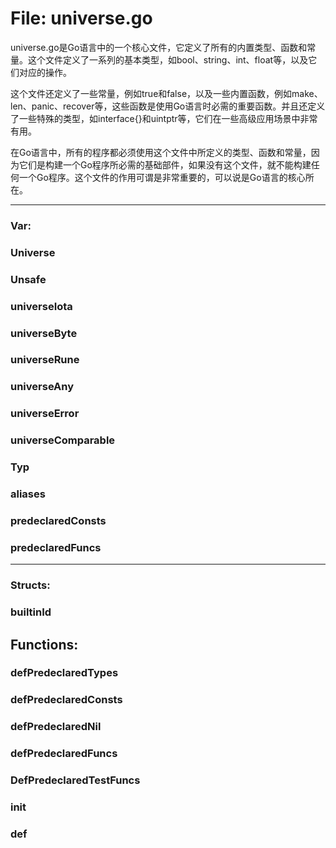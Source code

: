 # File: universe.go

universe.go是Go语言中的一个核心文件，它定义了所有的内置类型、函数和常量。这个文件定义了一系列的基本类型，如bool、string、int、float等，以及它们对应的操作。

这个文件还定义了一些常量，例如true和false，以及一些内置函数，例如make、len、panic、recover等，这些函数是使用Go语言时必需的重要函数。并且还定义了一些特殊的类型，如interface{}和uintptr等，它们在一些高级应用场景中非常有用。

在Go语言中，所有的程序都必须使用这个文件中所定义的类型、函数和常量，因为它们是构建一个Go程序所必需的基础部件，如果没有这个文件，就不能构建任何一个Go程序。这个文件的作用可谓是非常重要的，可以说是Go语言的核心所在。




---

### Var:

### Universe





### Unsafe





### universeIota





### universeByte





### universeRune





### universeAny





### universeError





### universeComparable





### Typ





### aliases





### predeclaredConsts





### predeclaredFuncs








---

### Structs:

### builtinId





## Functions:

### defPredeclaredTypes





### defPredeclaredConsts





### defPredeclaredNil





### defPredeclaredFuncs





### DefPredeclaredTestFuncs





### init





### def





